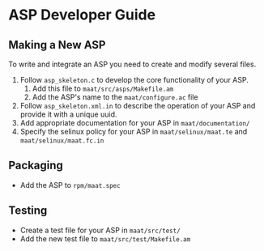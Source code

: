 <!--
Copyright 2020 United States Government

Licensed under the Apache License, Version 2.0 (the "License");
you may not use this file except in compliance with the License.
You may obtain a copy of the License at

   http://www.apache.org/licenses/LICENSE-2.0

Unless required by applicable law or agreed to in writing, software
distributed under the License is distributed on an "AS IS" BASIS,
WITHOUT WARRANTIES OR CONDITIONS OF ANY KIND, either express or implied.
See the License for the specific language governing permissions and
limitations under the License. 
-->

ASP Developer Guide
===================

Making a New ASP
----------------

To write and integrate an ASP you need to create and modify several files.

1. Follow `asp_skeleton.c` to develop the core functionality of your ASP.
   1. Add this file to `maat/src/asps/Makefile.am`
   1. Add the ASP's name to the `maat/configure.ac` file
1. Follow `asp_skeleton.xml.in` to describe the operation of your ASP and provide
   it with a unique uuid.
1. Add appropriate documentation for your ASP in `maat/documentation/`
1. Specify the selinux policy for your ASP in `maat/selinux/maat.te` and
   `maat/selinux/maat.fc.in`

Packaging
---------

- Add the ASP to `rpm/maat.spec`

Testing
-------

- Create a test file for your ASP in `maat/src/test/`
- Add the new test file to `maat/src/test/Makefile.am`
